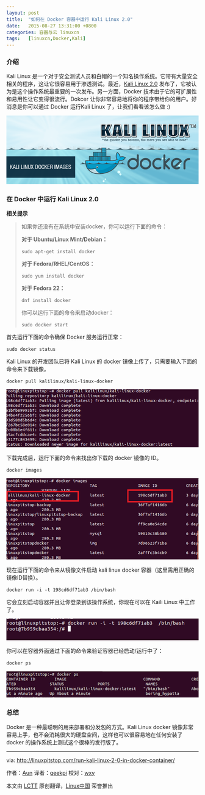 ```yaml
---
layout: post
title:	"如何在 Docker 容器中运行 Kali Linux 2.0"
date:	2015-08-27 13:31:00 +0800 
categories:	容器与云 linuxcn 
tags:	[linuxcn,Docker,Kali]
---
```



### 介绍


Kali Linux 是一个对于安全测试人员和白帽的一个知名操作系统。它带有大量安全相关的程序，这让它很容易用于渗透测试。最近，[Kali Linux 2.0](/article-6005-1.html) 发布了，它被认为是这个操作系统最重要的一次发布。另一方面，Docker 技术由于它的可扩展性和易用性让它变得很流行。Dokcer 让你非常容易地将你的程序带给你的用户。好消息是你可以通过 Docker 运行Kali Linux 了，让我们看看该怎么做 :)


![](/Asserts/Images/album/201508/27/133146z10bmmaprybr8t8t.png)


### 在 Docker 中运行 Kali Linux 2.0


**相关提示**



> 
> 如果你还没有在系统中安装docker，你可以运行下面的命令：
> 
> 
> **对于 Ubuntu/Linux Mint/Debian：**
> 
> 
> 
> ```
> sudo apt-get install docker 
> 
> ```
> 
> **对于 Fedora/RHEL/CentOS：**
> 
> 
> 
> ```
> sudo yum install docker 
> 
> ```
> 
> **对于 Fedora 22：**
> 
> 
> 
> ```
> dnf install docker 
> 
> ```
> 
> 你可以运行下面的命令来启动docker：
> 
> 
> 
> ```
> sudo docker start 
> 
> ```
> 
> 


首先运行下面的命令确保 Docker 服务运行正常：



```
sudo docker status 

```

Kali Linux 的开发团队已将 Kali Linux 的 docker 镜像上传了，只需要输入下面的命令来下载镜像。



```
docker pull kalilinux/kali-linux-docker 

```

![Pull Kali Linux docker](/Asserts/Images/album/201508/27/133147cw3g6u0zngq6giiv.png)


下载完成后，运行下面的命令来找出你下载的 docker 镜像的 ID。



```
docker images 

```

![Kali Linux Image ID](/Asserts/Images/album/201508/27/133148lp7u3nv7v7pyt49p.png)


现在运行下面的命令来从镜像文件启动 kali linux docker 容器（这里需用正确的镜像ID替换）。



```
docker run -i -t 198cd6df71ab3 /bin/bash 

```

它会立刻启动容器并且让你登录到该操作系统，你现在可以在 Kaili Linux 中工作了。


![Kali Linux Login](/Asserts/Images/album/201508/27/133149uj0y2yhqxust6eqy.png)


你可以在容器外面通过下面的命令来验证容器已经启动/运行中了：



```
docker ps 

```

![Docker Kali](/Asserts/Images/album/201508/27/133149drullnmk06zlixin.png)


### 总结


Docker 是一种最聪明的用来部署和分发包的方式。Kali Linux docker 镜像非常容易上手，也不会消耗很大的硬盘空间，这样也可以很容易地在任何安装了 docker 的操作系统上测试这个很棒的发行版了。




---


via: <http://linuxpitstop.com/run-kali-linux-2-0-in-docker-container/>


作者：[Aun](http://linuxpitstop.com/author/aun/) 译者：[geekpi](https://github.com/geekpi) 校对：[wxy](https://github.com/wxy)


本文由 [LCTT](https://github.com/LCTT/TranslateProject) 原创翻译，[Linux中国](https://linux.cn/) 荣誉推出
